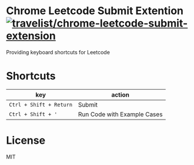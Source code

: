 # Chrome Leetcode Submit Extention [![travelist/chrome-leetcode-submit-extension](https://circleci.com/gh/travelist/chrome-leetcode-submit-extension.svg?style=svg)](https://app.circleci.com/pipelines/github/travelist/chrome-leetcode-submit-extension)

Providing keyboard shortcuts for Leetcode

# Shortcuts

| key | action |
|-----|--------|
| `Ctrl + Shift + Return` | Submit |
| `Ctrl + Shift + '` | Run Code with Example Cases |

# License

MIT
